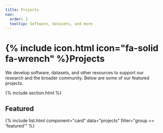 ```yaml
---
title: Projects
nav:
  order: 2
  tooltip: Software, datasets, and more
---
```


# {% include icon.html icon="fa-solid fa-wrench" %}Projects

We develop software, datasets, and other resources to support our research and the broader community. Below are some of our featured projects.

{% include section.html %}

## Featured

{% include list.html component="card" data="projects" filter="group == 'featured'" %}

